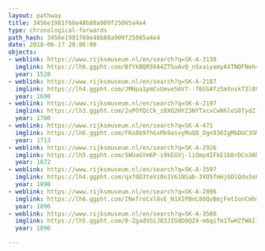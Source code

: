 ```yaml
---
layout: pathway
title: 3456e1981f60e48b88a909f25065a4e4
type: chronological-forwards
path_hash: 3456e1981f60e48b88a909f25065a4e4
date: 2018-06-17 20:06:00
objects:
- weblink: https://www.rijksmuseum.nl/en/search?q=SK-A-3130
  imglink: https://lh6.ggpht.com/BfYkBQR56A4ZTSuAvQ_nSxaiyamyAXTNQFNeh4RbqumKLDAwvn9zuck_96Pc5Vym9GQ11ZViZHxijMpW2rnrgeklfIg=s200
  year: 1520
- weblink: https://www.rijksmuseum.nl/en/search?q=SK-A-2187
  imglink: https://lh4.ggpht.com/JMHpa1pmCvUmve56V7--f6GSAfzSmtnskT3l88AsxJf7YQlVS5jGIEZg-3vbIekcUq3y_bfCz2r3JpEdgWOGIvqEZTUY=s200
  year: 1690
- weblink: https://www.rijksmuseum.nl/en/search?q=SK-A-2197
  imglink: https://lh3.ggpht.com/2vPOfQcCk_z8XO2HYZ3NYTxcxCwNhloS8TydZ-j3L66P7ts8BvbKF7s-e8OnjZ1shPnvdmCXMJNGqUelB3e0ulvUTSU=s200
  year: 1700
- weblink: https://www.rijksmuseum.nl/en/search?q=SK-A-471
  imglink: https://lh6.ggpht.com/FKo8b9fhGxMk9asvyMuQ8_Ogn936IgMbDUC3GMrT56SX6YaEKnFEGcQ7GJCQrk6f6GnyvOrLlPB_SlJT8B2zAfT2CA=s200
  year: 1713
- weblink: https://www.rijksmuseum.nl/en/search?q=SK-A-2926
  imglink: https://lh5.ggpht.com/SWUaGYm6P-i9kEGVj-liOmp4IFkE1b8rDCn36NGuI1Jv4ZuGTGVNcoKzCEDYGWBIfKkjEWHGvhseCxS2rT0ZXHI1cjL_=s200
  year: 1872
- weblink: https://www.rijksmuseum.nl/en/search?q=SK-A-3597
  imglink: https://lh4.ggpht.com/qxf0D3teVz0n1V61NSab-3XO5fmHjGOlQdu3oLmAqzXwqosJT7CMmRxjv4vRf9rTTEfZdIHXaFt52QCr9rIcSS8_fCw=s200
  year: 1890
- weblink: https://www.rijksmuseum.nl/en/search?q=SK-A-2896
  imglink: https://lh6.ggpht.com/INefroCxl0vE_N1XIPBnL80QvBmjFetIonCmhm_Ja50jtMLOyEj84FwfNSvIKjKyo2QNd2WOkm8Menm6IBsnXQ75mDA=s200
  year: 1896
- weblink: https://www.rijksmuseum.nl/en/search?q=SK-A-3580
  imglink: https://lh5.ggpht.com/0-ZgadVGiJ83JIG0DOQZ4-m6qifm1TwHZfWAIfFdJfysOm58_5e4rdmPdpzJe4TD4ch6HHyCKuVGenVsZvkIKJwoUwg=s200
  year: 1896

---
```

